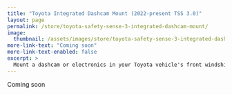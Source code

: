 ```yaml
---
title: "Toyota Integrated Dashcam Mount (2022-present TSS 3.0)"
layout: page
permalink: /store/toyota-safety-sense-3-integrated-dashcam-mount/
image: 
  thumbnail: /assets/images/store/toyota-safety-sense-3-integrated-dashcam-mount.webp
more-link-text: "Coming soon"
more-link-text-enabled: false
excerpt: >
  Mount a dashcam or electronics in your Toyota vehicle's front windshield using only the stock mirror bracket. *Fits most 2022+ Toyota vehicles with TSS 3.0*
---
```


Coming soon
